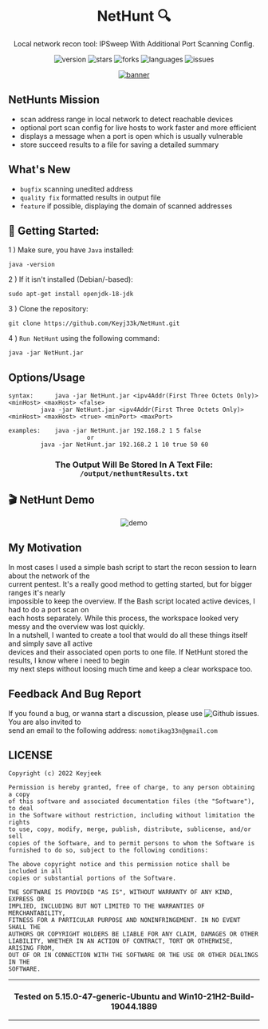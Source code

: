 <div align="center">

# NetHunt :mag:

</div>

<div align="center">

Local network recon tool: IPSweep With Additional Port Scanning Config. 

</div>

<div align="center">

![version](https://img.shields.io/badge/Version-0.0.4-informational?style=flat&logo=&logoColor=white&color=red) ![stars](https://img.shields.io/github/stars/Keyj33k/NetHunt?style=social) ![forks](https://img.shields.io/github/forks/Keyj33k/NetHunt?label=Forks&logo=&logoColor=white&color=blue) ![languages](https://img.shields.io/github/languages/count/Keyj33k/NetHunt?style=social&logo=&logoColor=white&color=blue) ![issues](https://img.shields.io/github/last-commit/Keyj33k/NetHunt?style=flat&logo=&logoColor=white&color=blue) 

</div>

<div align="center">

<a href="https://github.com/Keyj33k/NetHunt/archive/refs/heads/main.zip"><img src="https://github.com/Keyj33k/NetHunt/blob/main/img/nethunt.png?raw=true" alt="banner"/></a>
  
</div>

## NetHunts Mission
- scan address range in local network to detect reachable devices<br>
- optional port scan config for live hosts to work faster and more efficient<br>
- displays a message when a port is open which is usually vulnerable<br>
- store succeed results to a file for saving a detailed summary<br>

## What's New
- `bugfix` scanning unedited address<br>
- `quality fix` formatted results in output file<br>
- `feature` if possible, displaying the domain of scanned addresses

## :rocket: Getting Started: 

1 ) Make sure, you have `Java` installed:
```
java -version
```
2 ) If it isn't installed (Debian/-based):
```
sudo apt-get install openjdk-18-jdk
```
3 ) Clone the repository:
```
git clone https://github.com/Keyj33k/NetHunt.git
```
4 ) `Run NetHunt` using the following command:
```
java -jar NetHunt.jar
```

## Options/Usage
```
syntax: 	 java -jar NetHunt.jar <ipv4Addr(First Three Octets Only)> <minHost> <maxHost> <false>
		 java -jar NetHunt.jar <ipv4Addr(First Three Octets Only)> <minHost> <maxHost> <true> <minPort> <maxPort>

examples:	 java -jar NetHunt.jar 192.168.2 1 5 false
				      or
		 java -jar NetHunt.jar 192.168.2 1 10 true 50 60
```

<div align="center">
  
### The Output Will Be Stored In A Text File: `/output/nethuntResults.txt`

</div>

## 🎬 NetHunt Demo
<div align="center">
  
![demo](https://github.com/Keyj33k/NetHunt/blob/main/img/netHuntDemoc.gif?raw=true)
  
</div>

## My Motivation
In most cases I used a simple bash script to start the recon session to learn about the network of the <br> 
current pentest. It's a really good method to getting started, but for bigger ranges it's nearly <br> 
impossible to keep the overview. If the Bash script located active devices, I had to do a port scan on <br> 
each hosts separately. While this process, the workspace looked very messy and the overview was lost quickly. <br> 
In a nutshell, I wanted to create a tool that would do all these things itself and simply save all active <br> 
devices and their associated open ports to one file. If NetHunt stored the results, I know where i need to begin <br>
my next steps without loosing much time and keep a clear workspace too. 

## Feedback And Bug Report

If you found a bug, or wanna start a discussion, please use ![Github issues](https://github.com/Keyj33k/NetHunt/issues). You are also invited to <br>
send an email to the following address: `nomotikag33n@gmail.com`

## LICENSE
```
Copyright (c) 2022 Keyjeek

Permission is hereby granted, free of charge, to any person obtaining a copy
of this software and associated documentation files (the "Software"), to deal
in the Software without restriction, including without limitation the rights
to use, copy, modify, merge, publish, distribute, sublicense, and/or sell
copies of the Software, and to permit persons to whom the Software is
furnished to do so, subject to the following conditions:

The above copyright notice and this permission notice shall be included in all
copies or substantial portions of the Software.

THE SOFTWARE IS PROVIDED "AS IS", WITHOUT WARRANTY OF ANY KIND, EXPRESS OR
IMPLIED, INCLUDING BUT NOT LIMITED TO THE WARRANTIES OF MERCHANTABILITY,
FITNESS FOR A PARTICULAR PURPOSE AND NONINFRINGEMENT. IN NO EVENT SHALL THE
AUTHORS OR COPYRIGHT HOLDERS BE LIABLE FOR ANY CLAIM, DAMAGES OR OTHER
LIABILITY, WHETHER IN AN ACTION OF CONTRACT, TORT OR OTHERWISE, ARISING FROM,
OUT OF OR IN CONNECTION WITH THE SOFTWARE OR THE USE OR OTHER DEALINGS IN THE
SOFTWARE.
```

---

<div align="center">

### Tested on 5.15.0-47-generic-Ubuntu and Win10-21H2-Build-19044.1889

</div>

---




